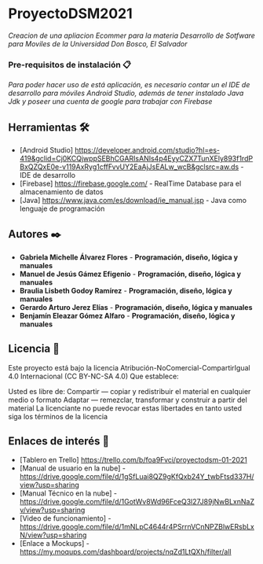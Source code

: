 # ProyectoDSM2021

_Creacion de una apliacion Ecommer para la materia Desarrollo de Sotfware para Moviles de la Universidad Don Bosco, El Salvador_

### Pre-requisitos de instalación 📋

_Para poder hacer uso de está aplicación, es necesario contar un el IDE de desarrollo para móviles Android Studio, además de tener instalado Java Jdk y poseer una cuenta de google para trabajar con Firebase_

## Herramientas 🛠️

* [Android Studio] https://developer.android.com/studio?hl=es-419&gclid=Cj0KCQjwppSEBhCGARIsANIs4p4EyyCZX7TunXEly893f1rdPBxQZQxE0e-v119AxRyg1cffFvvUY2EaAjJsEALw_wcB&gclsrc=aw.ds - IDE de desarrollo
* [Firebase] https://firebase.google.com/ - RealTime Database para el almacenamiento de datos
* [Java] https://www.java.com/es/download/ie_manual.jsp - Java como lenguaje de programación

## Autores ✒️

* **Gabriela Michelle Álvarez Flores** - **Programación, diseño, lógica y manuales**
* **Manuel de Jesús Gámez Efigenio** - **Programación, diseño, lógica y manuales**
* **Braulia Lisbeth Godoy Ramírez** - **Programación, diseño, lógica y manuales**
* **Gerardo Arturo Jerez Elías** - **Programación, diseño, lógica y manuales**
* **Benjamín Eleazar Gómez Alfaro** - **Programación, diseño, lógica y manuales**

## Licencia 📄

Este proyecto está bajo la licencia Atribución-NoComercial-CompartirIgual 4.0 Internacional (CC BY-NC-SA 4.0)
Que establece:

Usted es libre de:
Compartir — copiar y redistribuir el material en cualquier medio o formato
Adaptar — remezclar, transformar y construir a partir del material
La licenciante no puede revocar estas libertades en tanto usted siga los términos de la licencia

## Enlaces de interés 👀

* [Tablero en Trello] https://trello.com/b/foa9Fvci/proyectodsm-01-2021
* [Manual de usuario en la nube] - https://drive.google.com/file/d/1gSfLuai8QZ9gKfQxb24Y_twbFtsd337H/view?usp=sharing
* [Manual Técnico en la nube] - https://drive.google.com/file/d/1GotWv8Wd96FceQ3l27J89jNwBLxnNaZv/view?usp=sharing
* [Video de funcionamiento] - https://drive.google.com/file/d/1mNLpC4644r4PSrrnVCnNPZBlwERsbLxN/view?usp=sharing
* [Enlace a Mockups] - https://my.moqups.com/dashboard/projects/nqZd1LtQXh/filter/all



